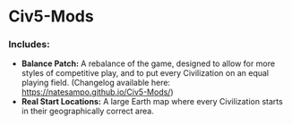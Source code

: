 # Civ5-Mods

### Includes:

* **Balance Patch:** A rebalance of the game, designed to allow for more styles of competitive play, and to put every Civilization on an equal playing field. (Changelog available here: https://natesampo.github.io/Civ5-Mods/)
* **Real Start Locations:** A large Earth map where every Civilization starts in their geographically correct area.